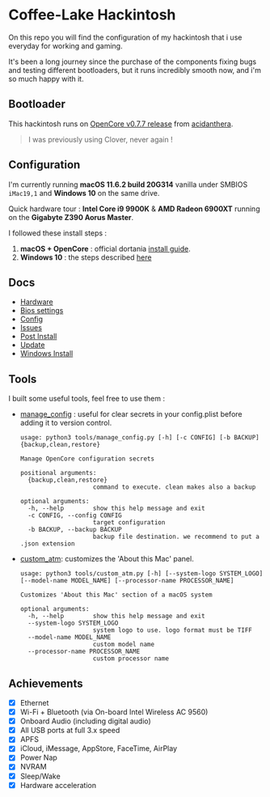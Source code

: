 # Coffee-Lake Hackintosh

On this repo you will find the configuration of my hackintosh that i use everyday for working and gaming.

It's been a long journey since the purchase of the components fixing bugs and testing different bootloaders, but it runs incredibly smooth now, and i'm so much happy with it.

## Bootloader

This hackintosh runs on [OpenCore v0.7.7 release](https://github.com/acidanthera/OpenCorePkg) from [acidanthera](https://github.com/acidanthera).

> I was previously using Clover, never again !

## Configuration

I'm currently running **macOS 11.6.2 build 20G314** vanilla under SMBIOS `iMac19,1` and **Windows 10** on the same drive.

Quick hardware tour : **Intel Core i9 9900K** & **AMD Radeon 6900XT** running on the **Gigabyte Z390 Aorus Master**.

I followed these install steps :

1. **macOS + OpenCore** : official dortania [install guide](https://dortania.github.io/OpenCore-Install-Guide).
2. **Windows 10** : the steps described [here](/docs/windows_install.md)

## Docs

- [Hardware](/docs/hardware.md)
- [Bios settings](/docs/bios_settings.md)
- [Config](/docs/config.md)
- [Issues](/docs/issues.md)
- [Post Install](/docs/post_install.md)
- [Update](/docs/update.md)
- [Windows Install](/docs/windows_install.md)

## Tools

I built some useful tools, feel free to use them :

- [manage_config](/tools/manage_config.py) : useful for clear secrets in your config.plist before adding it to version control.

  ```shell script
  usage: python3 tools/manage_config.py [-h] [-c CONFIG] [-b BACKUP] {backup,clean,restore}

  Manage OpenCore configuration secrets

  positional arguments:
    {backup,clean,restore}
                      command to execute. clean makes also a backup

  optional arguments:
    -h, --help        show this help message and exit
    -c CONFIG, --config CONFIG
                      target configuration
    -b BACKUP, --backup BACKUP
                      backup file destination. we recommend to put a .json extension
  ```

- [custom_atm](/tools/custom_atm.py): customizes the 'About this Mac' panel.

  ```shell script
  usage: python3 tools/custom_atm.py [-h] [--system-logo SYSTEM_LOGO] [--model-name MODEL_NAME] [--processor-name PROCESSOR_NAME]

  Customizes 'About this Mac' section of a macOS system

  optional arguments:
    -h, --help        show this help message and exit
    --system-logo SYSTEM_LOGO
                      system logo to use. logo format must be TIFF
    --model-name MODEL_NAME
                      custom model name
    --processor-name PROCESSOR_NAME
                      custom processor name
  ```

## Achievements

- [x] Ethernet
- [x] Wi-Fi + Bluetooth (via On-board Intel Wireless AC 9560)
- [x] Onboard Audio (including digital audio)
- [x] All USB ports at full 3.x speed
- [x] APFS
- [x] iCloud, iMessage, AppStore, FaceTime, AirPlay
- [x] Power Nap
- [x] NVRAM
- [x] Sleep/Wake
- [x] Hardware acceleration

